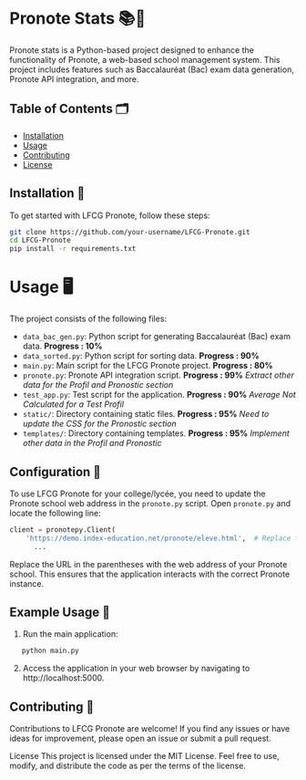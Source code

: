 # Pronote Stats 📚🔗

Pronote stats is a Python-based project designed to enhance the functionality of Pronote, a web-based school management system. This project includes features such as Baccalauréat (Bac) exam data generation, Pronote API integration, and more.

## Table of Contents 🗂

- [Installation](#installation)
- [Usage](#usage)
- [Contributing](#contributing)
- [License](#license)

## Installation 🚀

To get started with LFCG Pronote, follow these steps:

```bash
git clone https://github.com/your-username/LFCG-Pronote.git
cd LFCG-Pronote
pip install -r requirements.txt
```

# Usage 🖥️

The project consists of the following files:

- `data_bac_gen.py`: Python script for generating Baccalauréat (Bac) exam data. **Progress : 10%**
- `data_sorted.py`: Python script for sorting data. **Progress : 90%**
- `main.py`: Main script for the LFCG Pronote project. **Progress : 80%** 
- `pronote.py`: Pronote API integration script. **Progress : 99%** _Extract other data for the Profil and  Pronostic section_
- `test_app.py`: Test script for the application. **Progress : 90%** _Average Not Calculated for a Test Profil_
- `static/`: Directory containing static files. **Progress : 95%** _Need to update the CSS for the Pronostic section_
- `templates/`: Directory containing templates. **Progress : 95%** _Implement other data in the Profil and  Pronostic_

## Configuration 🔧

To use LFCG Pronote for your college/lycée, you need to update the Pronote school web address in the `pronote.py` script. Open `pronote.py` and locate the following line:

```python
client = pronotepy.Client(
    'https://demo.index-education.net/pronote/eleve.html',  # Replace this line
      ...
```
Replace the URL in the parentheses with the web address of your Pronote school. This ensures that the application interacts with the correct Pronote instance.

## Example Usage 📄

1. Run the main application:

```bash
   python main.py
```

2. Access the application in your web browser by navigating to http://localhost:5000.

## Contributing 🤝

Contributions to LFCG Pronote are welcome! If you find any issues or have ideas for improvement, please open an issue or submit a pull request.

License
This project is licensed under the MIT License. Feel free to use, modify, and distribute the code as per the terms of the license.
